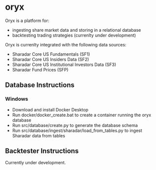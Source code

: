 # oryx

Oryx is a platform for:
- ingesting share market data and storing in a relational database
- backtesting trading strategies (currenlty under development)

Oryx is currenlty integrated with the following data sources:
- Sharadar Core US Fundamentals (SF1)
- Sharadar Core US Insiders Data (SF2)
- Sharadar Core US Institutional Investors Data (SF3)
- Sharadar Fund Prices (SFP)

## Database Instructions

### Windows

- Download and install Docker Desktop
- Run docker/docker_create.bat to create a container running the oryx database
- Run src/database/create.py to generate the database schema
- Run src/database/ingest/sharadar/load_from_tables.py to ingest Sharadar data from tables

## Backtester Instructions

Currently under development.